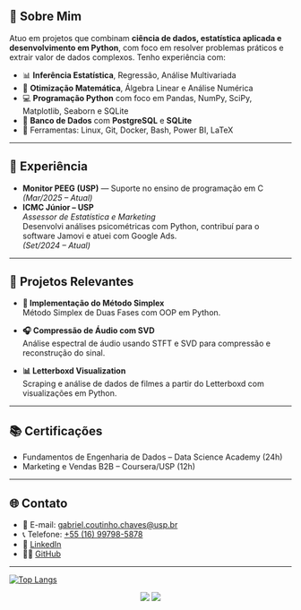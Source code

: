 ## 🧠 Sobre Mim

Atuo em projetos que combinam **ciência de dados, estatística aplicada e desenvolvimento em Python**, com foco em resolver problemas práticos e extrair valor de dados complexos. Tenho experiência com:

- 📊 **Inferência Estatística**, Regressão, Análise Multivariada
- 🧮 **Otimização Matemática**, Álgebra Linear e Análise Numérica
- 💻 **Programação Python** com foco em Pandas, NumPy, SciPy, Matplotlib, Seaborn e SQLite
- 🐘 **Banco de Dados** com **PostgreSQL** e **SQLite**
- 🐧 Ferramentas: Linux, Git, Docker, Bash, Power BI, LaTeX

---

## 💼 Experiência

- **Monitor PEEG (USP)** — Suporte no ensino de programação em C  
  *(Mar/2025 – Atual)*  
- **ICMC Júnior – USP**  
  *Assessor de Estatística e Marketing*  
  Desenvolvi análises psicométricas com Python, contribuí para o software Jamovi e atuei com Google Ads.  
  *(Set/2024 – Atual)*

---

## 🧪 Projetos Relevantes

- **🔢 Implementação do Método Simplex**  
  Método Simplex de Duas Fases com OOP em Python.

- **🎧 Compressão de Áudio com SVD**  
  Análise espectral de áudio usando STFT e SVD para compressão e reconstrução do sinal.

- **📊 Letterboxd Visualization**  
  Scraping e análise de dados de filmes a partir do Letterboxd com visualizações em Python.

---

## 📚 Certificações

- Fundamentos de Engenharia de Dados – Data Science Academy (24h)  
- Marketing e Vendas B2B – Coursera/USP (12h)

---

## 🌐 Contato

- 📧 E-mail: [gabriel.coutinho.chaves@usp.br](mailto:gabriel.coutinho.chaves@usp.br)  
- 📞 Telefone: [+55 (16) 99798-5878](tel:+5516997985878)  
- 💼 [LinkedIn](https://www.linkedin.com/in/gabrielcoout)  
- 🧑‍💻 [GitHub](https://github.com/gabrielcoout)  

---

[![Top Langs](https://github-readme-stats.vercel.app/api/top-langs/?username=gabrielcoout&layout=donut)](https://github.com/gabrielcoout/github-readme-stats)


<div>
  <center>
  <a href="https://www.linkedin.com/in/gabrielcoout/" alt="LinkedIn"><img src="https://img.shields.io/badge/LinkedIn-0077B5?style=for-the-badge&logo=linkedin&logoColor=white" /></a>
  <a href="https://medium.com/@gabriel.coutinho.chaves" alt="Medium"><img src="https://img.shields.io/badge/Medium-12100E?style=for-the-badge&logo=medium&logoColor=white"/></a>
  </center>
  </div>
